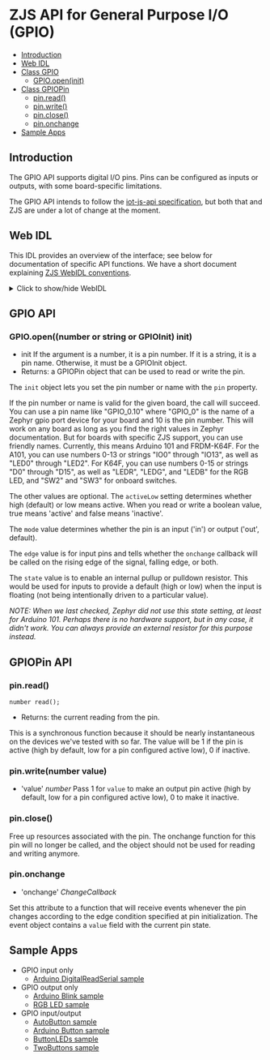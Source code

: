 ZJS API for General Purpose I/O (GPIO)
======================================

* [Introduction](#introduction)
* [Web IDL](#web-idl)
* [Class GPIO](#gpio-api)
  * [GPIO.open(init)](#gpioopennumber-or-string-or-gpioinit-init)
* [Class GPIOPin](#gpiopin-api)
  * [pin.read()](#pinread)
  * [pin.write()](#pinwritenumber-value)
  * [pin.close()](#pinclose)
  * [pin.onchange](#pinonchange)
* [Sample Apps](#sample-apps)

Introduction
------------
The GPIO API supports digital I/O pins. Pins can be configured as inputs or
outputs, with some board-specific limitations.

The GPIO API intends to follow the [iot-js-api specification](https://github.com/intel/iot-js-api/tree/master/board/gpio.md),
but both that and ZJS are under a lot of change at the moment.

Web IDL
-------
This IDL provides an overview of the interface; see below for documentation of
specific API functions.  We have a short document explaining [ZJS WebIDL conventions](Notes_on_WebIDL.md).

<details>
<summary> Click to show/hide WebIDL</summary>
<pre>
// require returns a GPIO object
// var gpio = require('gpio');<p>
[ReturnFromRequire]
interface GPIO {
    GPIOPin open( (number or string or GPIOInit) init);
};<p>dictionary GPIOInit {
    number or string pin;
    boolean activeLow = false;
    GPIOMode  mode =  "out";
    GPIOEdge  edge =  "none";
    GPIOState state = "none";
};<p>interface GPIOPin {
    number read();
    void write(number value);
    void close();
    attribute ChangeCallback onchange;
};<p>callback ChangeCallback = void (GPIOEvent event);<p>dictionary GPIOEvent {
    number value;
};<p>enum GPIOMode  { "out", "in" };
enum GPIOEdge  { "none", "rising", "falling", "any" };
enum GPIOState { "none", "up", "down" };</pre>
</details>

GPIO API
-----------------
### GPIO.open((number or string or GPIOInit) init)

* init
If the argument is a number, it is a pin number. If it is a string, it is a
pin name. Otherwise, it must be a GPIOInit object.
* Returns: a GPIOPin object that can be used to read or write the pin.

The `init` object lets you set the pin number or name with the `pin` property.

If the pin number or name is valid for the given board, the call will succeed.
You can use a pin name like "GPIO_0.10" where "GPIO_0" is the name of a Zephyr
gpio port device for your board and 10 is the pin number. This will work on any
board as long as you find the right values in Zephyr documentation. But for
boards with specific ZJS support, you can use friendly names. Currently, this
means Arduino 101 and FRDM-K64F. For the A101, you can use numbers 0-13 or
strings "IO0" through "IO13", as well as "LED0" through "LED2". For K64F, you
can use numbers 0-15 or strings "D0" through "D15", as well as "LEDR", "LEDG",
and "LEDB" for the RGB LED, and "SW2" and "SW3" for onboard switches.

The other values are optional. The `activeLow` setting determines whether
high (default) or low means active. When you read or write a boolean value,
true means 'active' and false means 'inactive'.

The `mode` value determines whether the pin is an input ('in') or output
('out', default).

The `edge` value is for input pins and tells whether the `onchange` callback
will be called on the rising edge of the signal, falling edge, or both.

The `state` value is to enable an internal pullup or pulldown resistor. This
would be used for inputs to provide a default (high or low) when the input is
floating (not being intentionally driven to a particular value).

*NOTE: When we last checked, Zephyr did not use this state setting, at least for
Arduino 101. Perhaps there is no hardware support, but in any case, it didn't
work. You can always provide an external resistor for this purpose instead.*

GPIOPin API
-----------
### pin.read()

`number read();`
* Returns: the current reading from the pin.

This is a synchronous function because it should be nearly
instantaneous on the devices we've tested with so far. The value will
be 1 if the pin is active (high by default, low for a pin configured
active low), 0 if inactive.

### pin.write(number value)
* 'value' *number*  Pass 1 for `value` to make an output pin active
(high by default, low for a pin configured active low), 0 to make it inactive.

### pin.close()

Free up resources associated with the pin. The onchange function for this pin
will no longer be called, and the object should not be used for reading and
writing anymore.

### pin.onchange

* 'onchange' *ChangeCallback*

Set this attribute to a function that will receive events whenever the pin
changes according to the edge condition specified at pin initialization. The
event object contains a `value` field with the current pin state.

Sample Apps
-----------
* GPIO input only
  * [Arduino DigitalReadSerial sample](../samples/arduino/basics/DigitalReadSerial.js)
* GPIO output only
  * [Arduino Blink sample](../samples/arduino/basics/Blink.js)
  * [RGB LED sample](../samples/RGB.js)
* GPIO input/output
  * [AutoButton sample](../samples/AutoButton.js)
  * [Arduino Button sample](../samples/arduino/digital/Button.js)
  * [ButtonLEDs sample](../samples/ButtonLEDs.js)
  * [TwoButtons sample](../samples/TwoButtons.js)
